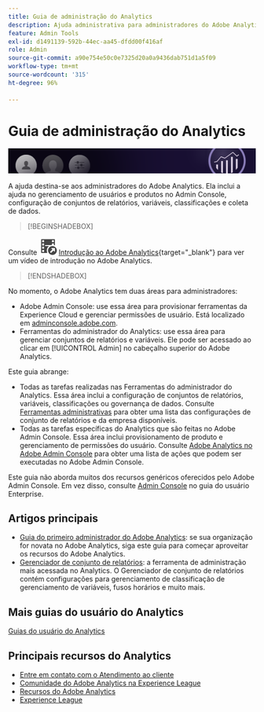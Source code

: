 ```yaml
---
title: Guia de administração do Analytics
description: Ajuda administrativa para administradores do Adobe Analytics, incluindo gerenciamento de usuários e produtos no Admin Console, configuração de conjuntos de relatórios, variáveis, classificações e coleta de dados.
feature: Admin Tools
exl-id: d1491139-592b-44ec-aa45-dfdd00f416af
role: Admin
source-git-commit: a90e754e50c0e7325d20a0a9436dab751d1a5f09
workflow-type: tm+mt
source-wordcount: '315'
ht-degree: 96%

---
```


# Guia de administração do Analytics

![Banner](/assets/doc_banner_admin.png)

A ajuda destina-se aos administradores do Adobe Analytics. Ela inclui a ajuda no gerenciamento de usuários e produtos no Admin Console, configuração de conjuntos de relatórios, variáveis, classificações e coleta de dados.


>[!BEGINSHADEBOX]

Consulte ![VideoCheckedOut](/help/assets/icons/VideoCheckedOut.svg) [Introdução ao Adobe Analytics](https://video.tv.adobe.com/v/27429?quality=12&learn=on){target="_blank"} para ver um vídeo de introdução no Adobe Analytics.

>[!ENDSHADEBOX]

No momento, o Adobe Analytics tem duas áreas para administradores:

* Adobe Admin Console: use essa área para provisionar ferramentas da Experience Cloud e gerenciar permissões de usuário. Está localizado em [adminconsole.adobe.com](https://adminconsole.adobe.com).
* Ferramentas do administrador do Analytics: use essa área para gerenciar conjuntos de relatórios e variáveis. Ele pode ser acessado ao clicar em [!UICONTROL Admin] no cabeçalho superior do Adobe Analytics.

Este guia abrange:

* Todas as tarefas realizadas nas Ferramentas do administrador do Analytics. Essa área inclui a configuração de conjuntos de relatórios, variáveis, classificações ou governança de dados. Consulte [Ferramentas administrativas](admin/c-admin-tools.md) para obter uma lista das configurações de conjunto de relatórios e da empresa disponíveis.
* Todas as tarefas específicas do Analytics que são feitas no Adobe Admin Console. Essa área inclui provisionamento de produto e gerenciamento de permissões do usuário. Consulte [Adobe Analytics no Adobe Admin Console](admin-console/home.md) para obter uma lista de ações que podem ser executadas no Adobe Admin Console.

Este guia não aborda muitos dos recursos genéricos oferecidos pelo Adobe Admin Console. Em vez disso, consulte [Admin Console](https://helpx.adobe.com/br/enterprise/using/admin-console.html) no guia do usuário Enterprise.

## Artigos principais

* [Guia do primeiro administrador do Adobe Analytics](admin-console/first-admin-guide.md): se sua organização for novata no Adobe Analytics, siga este guia para começar aproveitar os recursos do Adobe Analytics.
* [Gerenciador de conjunto de relatórios](admin/c-manage-report-suites/report-suites-admin.md): a ferramenta de administração mais acessada no Analytics. O Gerenciador de conjunto de relatórios contém configurações para gerenciamento de classificação de gerenciamento de variáveis, fusos horários e muito mais.

## Mais guias do usuário do Analytics

[Guias do usuário do Analytics](https://experienceleague.adobe.com/docs/analytics.html?lang=pt-BR)

## Principais recursos do Analytics

* [Entre em contato com o Atendimento ao cliente](https://experienceleague.adobe.com/?support-solution=Analytics&amp;lang=pt-BR#support)
* [Comunidade do Adobe Analytics na Experience League](https://experienceleaguecommunities.adobe.com/t5/adobe-analytics/ct-p/adobe-analytics-community?profile.language=pt)
* [Recursos do Adobe Analytics](https://experienceleaguecommunities.adobe.com/t5/adobe-analytics-discussions/adobe-analytics-resources/m-p/276666?profile.language=pt)
* [Experience League](https://experienceleague.adobe.com/pt-br)
